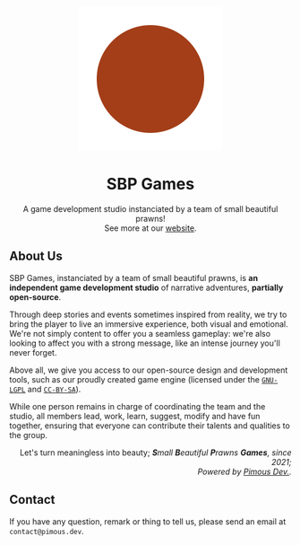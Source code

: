 <div align="center">

[<img src="../Content/Logos/SBPGames_Transparent_tempLogo.svg" alt="SBP Games temporary logo (Redirecting to our website's home page)" height="256">
](https://www.sbpgames.fr)

# SBP Games
A game development studio <span title="Litszro’s word">instanciated</span> by a team of small beautiful prawns!<br>See more at our [website](https://www.sbpgames.fr).
</div>

## About Us
SBP Games, <span title="Litszro’s word">instanciated</span> by a team of small beautiful prawns, is **an independent game development studio** of narrative adventures, **partially open-source**.

Through deep stories and events sometimes inspired from reality, <span title="Xib' sentence">we try to bring the player to live an immersive experience, both visual and emotional</span>. We're not simply content to offer you a seamless gameplay: we're also looking to <span title="Veritis' quote">affect you with a strong message</span>, like an intense journey you'll never forget.

Above all, we give you access to our open-source design and development tools, such as our proudly created game engine (licensed under the [`GNU-LGPL`](https://choosealicense.com/licenses/lgpl-3.0/) and [`CC-BY-SA`](https://choosealicense.com/licenses/cc-by-sa-4.0/)).

While one person remains in charge of coordinating the team and the studio, all members lead, work, learn, suggest, modify and <span title="Qalolaq’s word">have fun</span> together, ensuring that everyone can contribute their talents and qualities to the group.

<div align="right">

Let's turn meaningless into beauty; _**S**mall **B**eautiful **P**rawns **Games**, since 2021;_<br>
_Powered by [Pimous Dev.](https://www.pimous.dev)._
</div>

## Contact
If you have any question, remark or thing to tell us, please send an email at `contact@pimous.dev`.